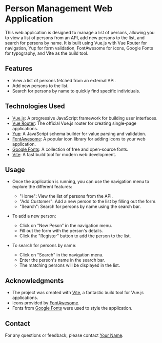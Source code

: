 # Person Management Web Application

This web application is designed to manage a list of persons, allowing you to view a list of persons from an API, add new persons to the list, and search for persons by name. It is built using Vue.js with Vue Router for navigation, Yup for form validation, FontAwesome for icons, Google Fonts for typography, and Vite as the build tool.

## Features

- View a list of persons fetched from an external API.
- Add new persons to the list.
- Search for persons by name to quickly find specific individuals.

## Technologies Used

- [Vue.js](https://vuejs.org/): A progressive JavaScript framework for building user interfaces.
- [Vue Router](https://router.vuejs.org/): The official Vue.js router for creating single-page applications.
- [Yup](https://github.com/jquense/yup): A JavaScript schema builder for value parsing and validation.
- [FontAwesome](https://fontawesome.com/): A popular icon library for adding icons to your web application.
- [Google Fonts](https://fonts.google.com/): A collection of free and open-source fonts.
- [Vite](https://vitejs.dev/): A fast build tool for modern web development.

## Usage

- Once the application is running, you can use the navigation menu to explore the different features:
  - "Home": View the list of persons from the API.
  - "Add Customer": Add a new person to the list by filling out the form.
  - "Search": Search for persons by name using the search bar.

- To add a new person:
  - Click on "New Peson" in the navigation menu.
  - Fill out the form with the person's details.
  - Click the "Register" button to add the person to the list.

- To search for persons by name:
  - Click on "Search" in the navigation menu.
  - Enter the person's name in the search bar.
  - The matching persons will be displayed in the list.

## Acknowledgments

- The project was created with [Vite](https://vitejs.dev/), a fantastic build tool for Vue.js applications.
- Icons provided by [FontAwesome](https://fontawesome.com/).
- Fonts from [Google Fonts](https://fonts.google.com/) were used to style the application.

## Contact

For any questions or feedback, please contact [Your Name](mailto:flavio.pasantos@outlook.com).
